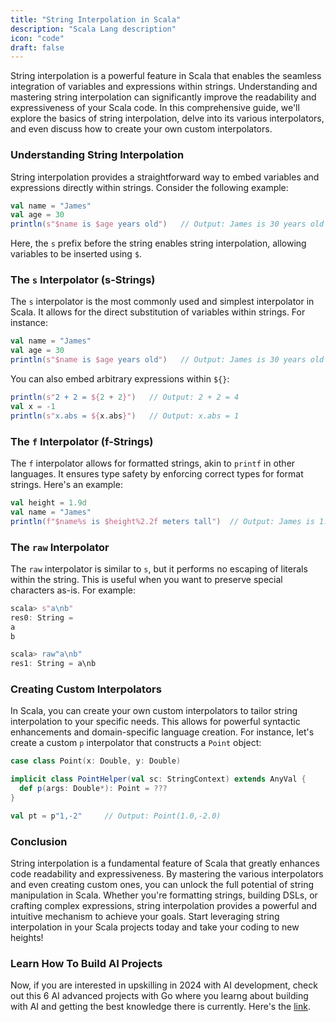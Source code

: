 ```yaml
---
title: "String Interpolation in Scala"
description: "Scala Lang description"
icon: "code"
draft: false
---
```


String interpolation is a powerful feature in Scala that enables the seamless integration of variables and expressions within strings. Understanding and mastering string interpolation can significantly improve the readability and expressiveness of your Scala code. In this comprehensive guide, we'll explore the basics of string interpolation, delve into its various interpolators, and even discuss how to create your own custom interpolators.

### Understanding String Interpolation

String interpolation provides a straightforward way to embed variables and expressions directly within strings. Consider the following example:

```scala
val name = "James"
val age = 30
println(s"$name is $age years old")   // Output: James is 30 years old
```

Here, the `s` prefix before the string enables string interpolation, allowing variables to be inserted using `$`.

### The `s` Interpolator (s-Strings)

The `s` interpolator is the most commonly used and simplest interpolator in Scala. It allows for the direct substitution of variables within strings. For instance:

```scala
val name = "James"
val age = 30
println(s"$name is $age years old")   // Output: James is 30 years old
```

You can also embed arbitrary expressions within `${}`:

```scala
println(s"2 + 2 = ${2 + 2}")   // Output: 2 + 2 = 4
val x = -1
println(s"x.abs = ${x.abs}")   // Output: x.abs = 1
```

### The `f` Interpolator (f-Strings)

The `f` interpolator allows for formatted strings, akin to `printf` in other languages. It ensures type safety by enforcing correct types for format strings. Here's an example:

```scala
val height = 1.9d
val name = "James"
println(f"$name%s is $height%2.2f meters tall")  // Output: James is 1.90 meters tall
```

### The `raw` Interpolator

The `raw` interpolator is similar to `s`, but it performs no escaping of literals within the string. This is useful when you want to preserve special characters as-is. For example:

```scala
scala> s"a\nb"
res0: String =
a
b

scala> raw"a\nb"
res1: String = a\nb
```

### Creating Custom Interpolators

In Scala, you can create your own custom interpolators to tailor string interpolation to your specific needs. This allows for powerful syntactic enhancements and domain-specific language creation. For instance, let's create a custom `p` interpolator that constructs a `Point` object:

```scala
case class Point(x: Double, y: Double)

implicit class PointHelper(val sc: StringContext) extends AnyVal {
  def p(args: Double*): Point = ???
}

val pt = p"1,-2"     // Output: Point(1.0,-2.0)
```

### Conclusion

String interpolation is a fundamental feature of Scala that greatly enhances code readability and expressiveness. By mastering the various interpolators and even creating custom ones, you can unlock the full potential of string manipulation in Scala. Whether you're formatting strings, building DSLs, or crafting complex expressions, string interpolation provides a powerful and intuitive mechanism to achieve your goals. Start leveraging string interpolation in your Scala projects today and take your coding to new heights!

### Learn How To Build AI Projects

Now, if you are interested in upskilling in 2024 with AI development, check out this 6 AI advanced projects with Go where you learng about building with AI and getting the best knowledge there is currently. Here's the [link](https://akhilsharmatech.gumroad.com/l/zgxqq).